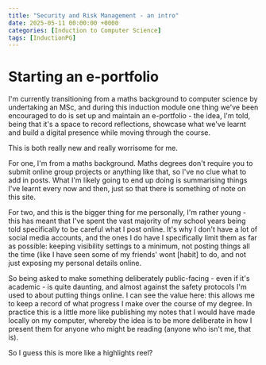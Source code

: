 ```yaml
---
title: "Security and Risk Management - an intro"
date: 2025-05-11 00:00:00 +0000
categories: [Induction to Computer Science]
tags: [InductionPG]
---
```


# Starting an e-portfolio

I'm currently transitioning from a maths background to computer science by undertaking an MSc, and during this induction module one thing we've been encouraged to do is set up and maintain an e-portfolio - the idea, I'm told, being that it's a space to record reflections, showcase what we've learnt and build a digital presence while moving through the course.

This is both really new and really worrisome for me. 

For one, I'm from a maths background. Maths degrees don't require you to submit online group projects or anything like that, so I've no clue what to add in posts. What I'm likely going to end up doing is summarising things I've learnt every now and then, just so that there is something of note on this site. 

For two, and this is the bigger thing for me personally, I'm rather young - this has meant that I've spent the vast majority of my school years being told specifically to be careful what I post online. It's why I don't have a lot of social media accounts, and the ones I do have I specifically limit them as far as possible: keeping visibility settings to a minimum, not posting things all the time (like I have seen some of my friends' wont [habit] to do, and not just exposing my personal details online. 

So being asked to make something deliberately public-facing - even if it's academic - is quite daunting, and almost against the safety protocols I'm used to about putting things online. I can see the value here: this allows me to keep a record of what progress I make over the course of my degree. In practice this is a little more like publishing my notes that I would have made locally on my computer, whereby the idea is to be more deliberate in how I present them for anyone who might be reading (anyone who isn't me, that is). 

So I guess this is more like a highlights reel?